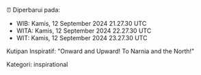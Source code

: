 ⏰ Diperbarui pada:
- WIB: Kamis, 12 September 2024 21.27.30 UTC
- WITA: Kamis, 12 September 2024 22.27.30 UTC
- WIT: Kamis, 12 September 2024 23.27.30 UTC

Kutipan Inspiratif:
"Onward and Upward!  To Narnia and the North!"


Kategori: inspirational

